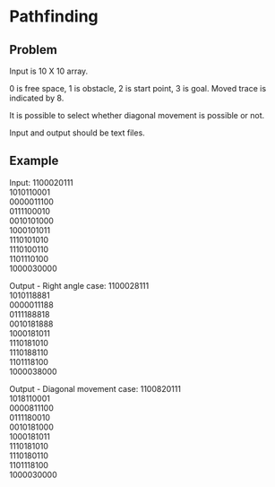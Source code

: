 # Pathfinding

Problem 
-------

Input is 10 X 10 array.
 
0 is free space, 1 is obstacle, 2 is start point, 3 is goal. 
Moved trace is indicated by 8.

It is possible to select whether diagonal movement is possible or not.

Input and output should be text files.

Example
-------

Input: 
  1100020111<br/>
  1010110001<br/>
  0000011100<br/>
  0111100010<br/>
  0010101000<br/>
  1000101011<br/>
  1110101010<br/>
  1110100110<br/>
  1101110100<br/>
  1000030000

Output - Right angle case:
  1100028111<br/>
  1010118881<br/>
  0000011188<br/>
  0111188818<br/>
  0010181888<br/>
  1000181011<br/>
  1110181010<br/>
  1110188110<br/>
  1101118100<br/>
  1000038000

Output - Diagonal movement case:
  1100820111<br/>
  1018110001<br/>
  0000811100<br/>
  0111180010<br/>
  0010181000<br/>
  1000181011<br/>
  1110181010<br/>
  1110180110<br/>
  1101118100<br/>
  1000030000

